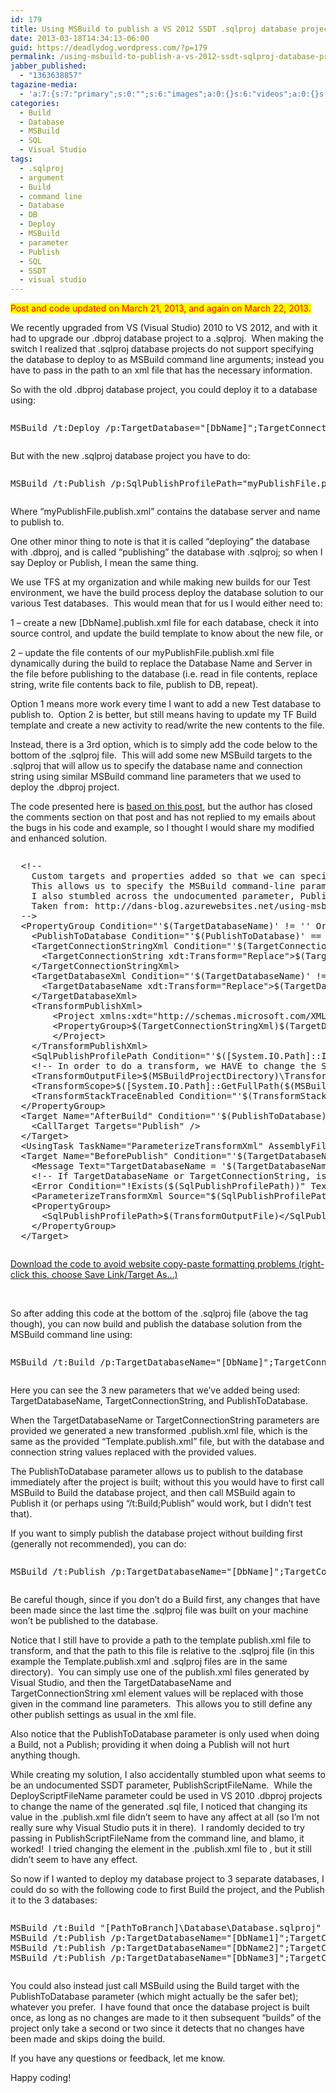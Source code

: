 ```yaml
---
id: 179
title: Using MSBuild to publish a VS 2012 SSDT .sqlproj database project the same way as a VS 2010 .dbproj database project (using command line arguments to specify the database to publish to)
date: 2013-03-18T14:34:13-06:00
guid: https://deadlydog.wordpress.com/?p=179
permalink: /using-msbuild-to-publish-a-vs-2012-ssdt-sqlproj-database-project-the-same-way-as-a-vs-2010-dbproj-database-project/
jabber_published:
  - "1363638857"
tagazine-media:
  - 'a:7:{s:7:"primary";s:0:"";s:6:"images";a:0:{}s:6:"videos";a:0:{}s:11:"image_count";i:0;s:6:"author";s:8:"22348637";s:7:"blog_id";s:8:"42916521";s:9:"mod_stamp";s:19:"2013-03-18 22:23:30";}'
categories:
  - Build
  - Database
  - MSBuild
  - SQL
  - Visual Studio
tags:
  - .sqlproj
  - argument
  - Build
  - command line
  - Database
  - DB
  - Deploy
  - MSBuild
  - parameter
  - Publish
  - SQL
  - SSDT
  - visual studio
---
```

<font style="background-color: #ffff00" color="#ff0000">Post and code updated on March 21, 2013, and again on March 22, 2013.</font>

We recently upgraded from VS (Visual Studio) 2010 to VS 2012, and with it had to upgrade our .dbproj database project to a .sqlproj.&#160; When making the switch I realized that .sqlproj database projects do not support specifying the database to deploy to as MSBuild command line arguments; instead you have to pass in the path to an xml file that has the necessary information.

So with the old .dbproj database project, you could deploy it to a database using:

<div id="scid:C89E2BDB-ADD3-4f7a-9810-1B7EACF446C1:ebed4e83-552c-46b7-8886-74e87da162e5" class="wlWriterEditableSmartContent" style="float: none; padding-bottom: 0px; padding-top: 0px; padding-left: 0px; margin: 0px; display: inline; padding-right: 0px">
  <pre style=white-space:normal>

  <pre class="brush: bash; gutter: false; pad-line-numbers: true; title: ; notranslate" title="">
MSBuild /t:Deploy /p:TargetDatabase="[DbName]";TargetConnectionString="Data Source=[Db.Server];Integrated Security=True;Pooling=False" /p:DeployToDatabase="True" "[PathToBranch]Database\Database.dbproj"
</pre>
</div>

But with the new .sqlproj database project you have to do:

<div id="scid:C89E2BDB-ADD3-4f7a-9810-1B7EACF446C1:ba4b755f-5214-4230-8dcb-a56dcbf775c4" class="wlWriterEditableSmartContent" style="float: none; padding-bottom: 0px; padding-top: 0px; padding-left: 0px; margin: 0px; display: inline; padding-right: 0px">
  <pre style=white-space:normal>

  <pre class="brush: bash; gutter: false; title: ; notranslate" title="">
MSBuild /t:Publish /p:SqlPublishProfilePath="myPublishFile.publish.xml" "[PathToBranch]Database\Database.sqlproj"
</pre>
</div>

Where “myPublishFile.publish.xml” contains the database server and name to publish to.

One other minor thing to note is that it is called “deploying” the database with .dbproj, and is called “publishing” the database with .sqlproj; so when I say Deploy or Publish, I mean the same thing.

We use TFS at my organization and while making new builds for our Test environment, we have the build process deploy the database solution to our various Test databases.&#160; This would mean that for us I would either need to:

1 &#8211; create a new [DbName].publish.xml file for each database, check it into source control, and update the build template to know about the new file, or

2 &#8211; update the file contents of our myPublishFile.publish.xml file dynamically during the build to replace the Database Name and Server in the file before publishing to the database (i.e. read in file contents, replace string, write file contents back to file, publish to DB, repeat).

Option 1 means more work every time I want to add a new Test database to publish to.&#160; Option 2 is better, but still means having to update my TF Build template and create a new activity to read/write the new contents to the file.

Instead, there is a 3rd option, which is to simply add the code below to the bottom of the .sqlproj file.&#160; This will add some new MSBuild targets to the .sqlproj that will allow us to specify the database name and connection string using similar MSBuild command line parameters that we used to deploy the .dbproj project.

The code presented here is [based on this post](http://huddledmasses.org/adventures-getting-msbuild-tfs-and-sql-server-data-tools-to-work-together/), but the author has closed the comments section on that post and has not replied to my emails about the bugs in his code and example, so I thought I would share my modified and enhanced solution.

<div id="scid:C89E2BDB-ADD3-4f7a-9810-1B7EACF446C1:b71976e0-b706-4182-b536-f33c33543fe1" class="wlWriterEditableSmartContent" style="float: none; padding-bottom: 0px; padding-top: 0px; padding-left: 0px; margin: 0px; display: inline; padding-right: 0px">
  <pre style=white-space:normal>

  <pre class="brush: xml; pad-line-numbers: true; title: ; notranslate" title="">
  &lt;!--
	Custom targets and properties added so that we can specify the database to publish to using command line parameters with VS 2012 .sqlproj projects, like we did with VS 2010 .dbproj projects.
	This allows us to specify the MSBuild command-line parameters TargetDatabaseName, and TargetConnectionString when Publishing, and PublishToDatabase when Building.
	I also stumbled across the undocumented parameter, PublishScriptFileName, which can be used to specify the generated sql script file name, just like DeployScriptFileName used to in VS 2010 .dbproj projects.
	Taken from: http://dans-blog.azurewebsites.net/using-msbuild-to-publish-a-vs-2012-ssdt-sqlproj-database-project-the-same-way-as-a-vs-2010-dbproj-database-project/
  --&gt;
  &lt;PropertyGroup Condition="'$(TargetDatabaseName)' != '' Or '$(TargetConnectionString)' != ''"&gt;
    &lt;PublishToDatabase Condition="'$(PublishToDatabase)' == ''"&gt;False&lt;/PublishToDatabase&gt;
    &lt;TargetConnectionStringXml Condition="'$(TargetConnectionString)' != ''"&gt;
      &lt;TargetConnectionString xdt:Transform="Replace"&gt;$(TargetConnectionString)&lt;/TargetConnectionString&gt;
    &lt;/TargetConnectionStringXml&gt;
    &lt;TargetDatabaseXml Condition="'$(TargetDatabaseName)' != ''"&gt;
      &lt;TargetDatabaseName xdt:Transform="Replace"&gt;$(TargetDatabaseName)&lt;/TargetDatabaseName&gt;
    &lt;/TargetDatabaseXml&gt;
    &lt;TransformPublishXml&gt;
        &lt;Project xmlns:xdt="http://schemas.microsoft.com/XML-Document-Transform" xmlns="http://schemas.microsoft.com/developer/msbuild/2003"&gt;
        &lt;PropertyGroup&gt;$(TargetConnectionStringXml)$(TargetDatabaseXml)&lt;/PropertyGroup&gt;
        &lt;/Project&gt;
    &lt;/TransformPublishXml&gt;
    &lt;SqlPublishProfilePath Condition="'$([System.IO.Path]::IsPathRooted($(SqlPublishProfilePath)))' == 'False'"&gt;$(MSBuildProjectDirectory)\$(SqlPublishProfilePath)&lt;/SqlPublishProfilePath&gt;
    &lt;!-- In order to do a transform, we HAVE to change the SqlPublishProfilePath --&gt;
    &lt;TransformOutputFile&gt;$(MSBuildProjectDirectory)\Transformed_$(TargetDatabaseName).publish.xml&lt;/TransformOutputFile&gt;
    &lt;TransformScope&gt;$([System.IO.Path]::GetFullPath($(MSBuildProjectDirectory)))&lt;/TransformScope&gt;
    &lt;TransformStackTraceEnabled Condition="'$(TransformStackTraceEnabled)'==''"&gt;False&lt;/TransformStackTraceEnabled&gt;
  &lt;/PropertyGroup&gt;
  &lt;Target Name="AfterBuild" Condition="'$(PublishToDatabase)'=='True'"&gt;
    &lt;CallTarget Targets="Publish" /&gt;
  &lt;/Target&gt;
  &lt;UsingTask TaskName="ParameterizeTransformXml" AssemblyFile="$(MSBuildExtensionsPath)\Microsoft\VisualStudio\v$(VisualStudioVersion)\Web\Microsoft.Web.Publishing.Tasks.dll" /&gt;
  &lt;Target Name="BeforePublish" Condition="'$(TargetDatabaseName)' != '' Or '$(TargetConnectionString)' != ''"&gt;
    &lt;Message Text="TargetDatabaseName = '$(TargetDatabaseName)', TargetConnectionString = '$(TargetConnectionString)', PublishScriptFileName = '$(PublishScriptFileName)', Transformed Sql Publish Profile Path = '$(TransformOutputFile)'" Importance="high" /&gt;
    &lt;!-- If TargetDatabaseName or TargetConnectionString, is passed in then we use the tokenize transform to create a parameterized sql publish file --&gt;
    &lt;Error Condition="!Exists($(SqlPublishProfilePath))" Text="The SqlPublishProfilePath '$(SqlPublishProfilePath)' does not exist, please specify a valid file using msbuild /p:SqlPublishProfilePath='Path'" /&gt;
    &lt;ParameterizeTransformXml Source="$(SqlPublishProfilePath)" IsSourceAFile="True" Transform="$(TransformPublishXml)" IsTransformAFile="False" Destination="$(TransformOutputFile)" IsDestinationAFile="True" Scope="$(TransformScope)" StackTrace="$(TransformStackTraceEnabled)" SourceRootPath="$(MSBuildProjectDirectory)" /&gt;
    &lt;PropertyGroup&gt;
      &lt;SqlPublishProfilePath&gt;$(TransformOutputFile)&lt;/SqlPublishProfilePath&gt;
    &lt;/PropertyGroup&gt;
  &lt;/Target&gt;
</pre>
</div>

<div id="scid:fb3a1972-4489-4e52-abe7-25a00bb07fdf:fd8b0e8d-f40e-4c6f-846e-511003fc9d0a" class="wlWriterEditableSmartContent" style="float: none; padding-bottom: 0px; padding-top: 0px; padding-left: 0px; margin: 0px; display: inline; padding-right: 0px">
  <p>
    <a href="http://dans-blog.azurewebsites.net/wp-content/uploads/2013/11/MsBuildTargetsToPublishSqlProjFromCommandLine.txt" target="_blank">Download the code to avoid website copy-paste formatting problems (right-click this, choose Save Link/Target As&#8230;)</a>
  </p>
</div>

&#160;

So after adding this code at the bottom of the .sqlproj file (above the </Project> tag though), you can now build and publish the database solution from the MSBuild command line using:

<div id="scid:C89E2BDB-ADD3-4f7a-9810-1B7EACF446C1:3e2ed27f-66e6-4855-9afa-b7487eb386cc" class="wlWriterEditableSmartContent" style="float: none; padding-bottom: 0px; padding-top: 0px; padding-left: 0px; margin: 0px; display: inline; padding-right: 0px">
  <pre style=white-space:normal>

  <pre class="brush: bash; gutter: false; title: ; notranslate" title="">
MSBuild /t:Build /p:TargetDatabaseName="[DbName]";TargetConnectionString="Data Source=[Db.Server];Integrated Security=True;Pooling=False" /p:PublishToDatabase="True" /p:SqlPublishProfilePath="Template.publish.xml" "[PathToBranch]\Database\Database.sqlproj"
</pre>
</div>

Here you can see the 3 new parameters that we’ve added being used: TargetDatabaseName, TargetConnectionString, and PublishToDatabase.

When the TargetDatabaseName or TargetConnectionString parameters are provided we generated a new transformed .publish.xml file, which is the same as the provided “Template.publish.xml” file, but with the database and connection string values replaced with the provided values.

The PublishToDatabase parameter allows us to publish to the database immediately after the project is built; without this you would have to first call MSBuild to Build the database project, and then call MSBuild again to Publish it (or perhaps using “/t:Build;Publish” would work, but I didn’t test that).

If you want to simply publish the database project without building first (generally not recommended), you can do:

<div id="scid:C89E2BDB-ADD3-4f7a-9810-1B7EACF446C1:f9225384-aff3-4afc-8a16-a1017b85f760" class="wlWriterEditableSmartContent" style="float: none; padding-bottom: 0px; padding-top: 0px; padding-left: 0px; margin: 0px; display: inline; padding-right: 0px">
  <pre style=white-space:normal>

  <pre class="brush: bash; gutter: false; title: ; notranslate" title="">
MSBuild /t:Publish /p:TargetDatabaseName="[DbName]";TargetConnectionString="Data Source=[Db.Server];Integrated Security=True;Pooling=False" /p:SqlPublishProfilePath="Template.publish.xml" "[PathToBranch]\Database\Database.sqlproj"
</pre>
</div>

Be careful though, since if you don’t do a Build first, any changes that have been made since the last time the .sqlproj file was built on your machine won’t be published to the database.

Notice that I still have to provide a path to the template publish.xml file to transform, and that the path to this file is relative to the .sqlproj file (in this example the Template.publish.xml and .sqlproj files are in the same directory).&#160; You can simply use one of the publish.xml files generated by Visual Studio, and then the TargetDatabaseName and TargetConnectionString xml element values will be replaced with those given in the command line parameters.&#160; This allows you to still define any other publish settings as usual in the xml file.

Also notice that the PublishToDatabase parameter is only used when doing a Build, not a Publish; providing it when doing a Publish will not hurt anything though.

While creating my solution, I also accidentally stumbled upon what seems to be an undocumented SSDT parameter, PublishScriptFileName.&#160; While the DeployScriptFileName parameter could be used in VS 2010 .dbproj projects to change the name of the generated .sql file, I noticed that changing its value in the .publish.xml file didn’t seem to have any affect at all (so I’m not really sure why Visual Studio puts it in there).&#160; I randomly decided to try passing in PublishScriptFileName from the command line, and blamo, it worked!&#160; I tried changing the <DeployScriptFileName> element in the .publish.xml file to <PublishScriptFileName>, but it still didn’t seem to have any effect.

So now if I wanted to deploy my database project to 3 separate databases, I could do so with the following code to first Build the project, and the Publish it to the 3 databases:

<div id="scid:C89E2BDB-ADD3-4f7a-9810-1B7EACF446C1:7f8b97a8-c89b-4186-aa55-764a08e0ef94" class="wlWriterEditableSmartContent" style="float: none; padding-bottom: 0px; padding-top: 0px; padding-left: 0px; margin: 0px; display: inline; padding-right: 0px">
  <pre style=white-space:normal>

  <pre class="brush: bash; gutter: false; title: ; notranslate" title="">
MSBuild /t:Build "[PathToBranch]\Database\Database.sqlproj"
MSBuild /t:Publish /p:TargetDatabaseName="[DbName1]";TargetConnectionString="Data Source=[Db.Server];Integrated Security=True;Pooling=False" /p:PublishScriptFileName="[DbName1].sql" /p:SqlPublishProfilePath="Template.publish.xml" "[PathToBranch]\Database\Database.sqlproj"
MSBuild /t:Publish /p:TargetDatabaseName="[DbName2]";TargetConnectionString="Data Source=[Db.Server];Integrated Security=True;Pooling=False" /p:PublishScriptFileName="[DbName2].sql" /p:SqlPublishProfilePath="Template.publish.xml" "[PathToBranch]\Database\Database.sqlproj"
MSBuild /t:Publish /p:TargetDatabaseName="[DbName3]";TargetConnectionString="Data Source=[Db.Server];Integrated Security=True;Pooling=False" /p:PublishScriptFileName="[DbName3].sql" /p:SqlPublishProfilePath="Template.publish.xml" "[PathToBranch]\Database\Database.sqlproj"
</pre>
</div>

You could also instead just call MSBuild using the Build target with the PublishToDatabase parameter (which might actually be the safer bet); whatever you prefer.&#160; I have found that once the database project is built once, as long as no changes are made to it then subsequent “builds” of the project only take a second or two since it detects that no changes have been made and skips doing the build.

If you have any questions or feedback, let me know.

Happy coding!
